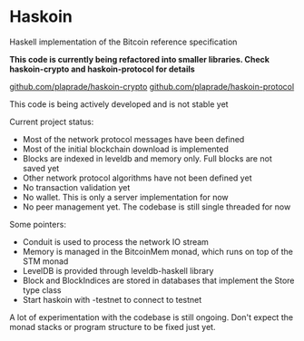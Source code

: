 Haskoin
=======
Haskell implementation of the Bitcoin reference specification

**This code is currently being refactored into smaller libraries. Check
haskoin-crypto and haskoin-protocol for details**

[github.com/plaprade/haskoin-crypto](http://github.com/plaprade/haskoin-crypto)
[github.com/plaprade/haskoin-protocol](http://github.com/plaprade/haskoin-protocol)


This code is being actively developed and is not stable yet

Current project status:

- Most of the network protocol messages have been defined
- Most of the initial blockchain download is implemented
- Blocks are indexed in leveldb and memory only. Full blocks are not saved yet
- Other network protocol algorithms have not been defined yet
- No transaction validation yet
- No wallet. This is only a server implementation for now
- No peer management yet. The codebase is still single threaded for now

Some pointers:

- Conduit is used to process the network IO stream
- Memory is managed in the BitcoinMem monad, which runs on top of the STM monad
- LevelDB is provided through leveldb-haskell library
- Block and BlockIndices are stored in databases that implement the Store type class
- Start haskoin with -testnet to connect to testnet

A lot of experimentation with the codebase is still ongoing. Don't expect the
monad stacks or program structure to be fixed just yet.

